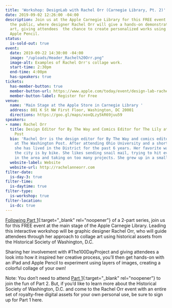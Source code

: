 ```yaml
---
title: 'Workshop: DesignLab with Rachel Orr (Carnegie Library, Pt. 2)'
date: 2019-09-02 12:26:00 -04:00
description: Join us at the Apple Carnegie Library for this FREE event made open to
  the public, where designer Rachel Orr will give a hands-on demonstration of collage
  art, giving attendees  the chance to create personalized works using the iPad and
  Apple Pencil.
status:
  is-sold-out: true
event:
  date: 2019-09-22 14:30:00 -04:00
  image: "/uploads/Header_Rachel%20Orr.png"
  image-alt: Examples of Rachel Orr's collage work.
  start-time: 2:30pm
  end-time: 4:00pm
  has-speakers: true
tickets:
  has-member-button: true
  member-button-url: https://www.apple.com/today/event/design-lab-rachel-orr-092219/6573249202036835725/
  member-button-label: Register for Free
venue:
  name: 'Main Stage at the Apple Store in Carnegie Library '
  address: 801 K St NW First Floor, Washington, DC 20001
  directions: https://goo.gl/maps/xoxQLzy5kR69juu59
speakers:
- name: Rachel Orr
  title: Design Editor for By The Way and Comics Editor for The Lily at The Washington
    Post
  bio: 'Rachel Orr is the design editor for By The Way and comics editor for The Lily
    at The Washington Post. After attending Ohio University and a short stint in Phoenix,
    she has lived in the District for the past 6 years. Her favorite way to explore
    the city is by bike. She likes sending snail mail, trying to hit every movie theater
    in the area and taking on too many projects. She grew up in a small town in Ohio. '
  website-label: Website
  website-url: http://rachelanneorr.com
filter-date:
  is-day-3: true
filter-time:
  is-daytime: true
filter-type:
  is-workshop: true
filter-location:
  is-dc: true
---
```


[Following Part 1](https://www.dcdesignweek.org/events/designing-with-archival-images-carnegie-library-part-1/){:target="_blank" rel="noopener"} of a 2-part series, join us for this FREE event at the main stage of the Apple Carnegie Library. Leading this interactive workshop will be graphic designer Rachel Orr, who will guide attendees through her approach to collage art  using historical assets from the Historical Society of Washington, D.C. 

Sharing her involvement with #The100DayProject and giving attendees a look into how it inspired her creative process, you’ll then get hands-on with an iPad and Apple Pencil to experiment using layers of images, creating a colorful collage of your own!

Note: You don’t need to attend [Part 1](https://www.dcdesignweek.org/events/designing-with-archival-images-carnegie-library-part-1/){:target="_blank" rel="noopener"} to join the fun of Part 2. But, if you’d like to learn more about the Historical Society of Washington, D.C. and come to the Rachel Orr event with an entire set of royalty-free digital assets for your own personal use, be sure to sign up for Part 1 here. 